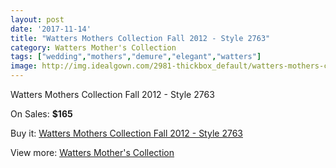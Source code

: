 ```yaml
---
layout: post
date: '2017-11-14'
title: "Watters Mothers Collection Fall 2012 - Style 2763"
category: Watters Mother's Collection
tags: ["wedding","mothers","demure","elegant","watters"]
image: http://img.idealgown.com/2981-thickbox_default/watters-mothers-collection-fall-2012-style-2763.jpg
---
```

Watters Mothers Collection Fall 2012 - Style 2763

On Sales: **$165**
<a href="https://www.idealgown.com/en/watters-mothers-collection/1436-watters-mothers-collection-fall-2012-style-2763.html"><amp-img layout="responsive" width="600" height="600" src="//img.idealgown.com/2981-thickbox_default/watters-mothers-collection-fall-2012-style-2763.jpg" alt="Watters Mothers Collection Fall 2012 - Style 2763 0" /></a>
<a href="https://www.idealgown.com/en/watters-mothers-collection/1436-watters-mothers-collection-fall-2012-style-2763.html"><amp-img layout="responsive" width="600" height="600" src="//img.idealgown.com/2982-thickbox_default/watters-mothers-collection-fall-2012-style-2763.jpg" alt="Watters Mothers Collection Fall 2012 - Style 2763 1" /></a>

Buy it: [Watters Mothers Collection Fall 2012 - Style 2763](https://www.idealgown.com/en/watters-mothers-collection/1436-watters-mothers-collection-fall-2012-style-2763.html "Watters Mothers Collection Fall 2012 - Style 2763")

View more: [Watters Mother's Collection](https://www.idealgown.com/en/19-watters-mothers-collection "Watters Mother's Collection")